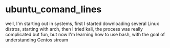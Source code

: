 # ubuntu_comand_lines
well, I'm starting out in systems, first I started downloading several Linux distros, starting with arch, then I tried kali, the process was really complicated but fun, but now I'm learning how to use bash, with the goal of understanding Centos stream
